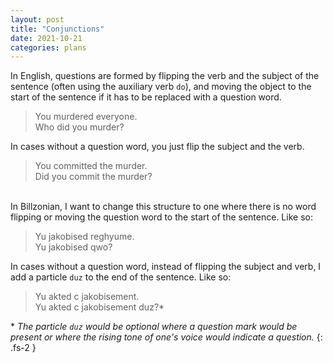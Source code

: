 ```yaml
---
layout: post
title: "Conjunctions"
date: 2021-10-21
categories: plans
---
```


In English, questions are formed by flipping the verb and the subject of the sentence (often using the auxiliary verb `do`),
and moving the object to the start of the sentence if it has to be replaced with a question word.
> You murdered everyone.  
  Who did you murder?

In cases without a question word, you just flip the subject and the verb.
> You committed the murder.  
  Did you commit the murder?

\
In Billzonian, I want to change this structure to one where there is no word flipping or moving the question word to
the start of the sentence. Like so:
> Yu jakobised reghyume.  
  Yu jakobised qwo?

In cases without a question word, instead of flipping the subject
and verb, I add a particle `duz` to the end of the sentence. Like so:
> Yu akted c jakobisement.  
  Yu akted c jakobisement duz?\*

\* *The particle `duz` would be optional where a question mark would be
present or where the rising tone of one's voice would indicate a question.*
{: .fs-2 }